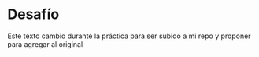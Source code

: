 # Desafío

Este texto cambio durante la práctica para ser subido a mi repo y proponer para agregar al original
